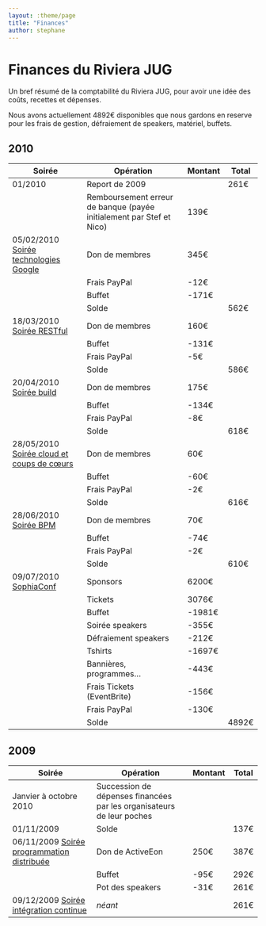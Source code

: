 ```yaml
---
layout: :theme/page
title: "Finances"
author: stephane
---
```


# Finances du Riviera JUG

Un bref résumé de la comptabilité du Riviera JUG, pour avoir une idée des coûts, recettes et dépenses.

Nous avons actuellement 4892€ disponibles que nous gardons en reserve pour les frais de gestion, défraiement de speakers, matériel, buffets.

## 2010

|Soirée|Opération|Montant|Total|
|---|---|---|---|
|01/2010|Report de 2009| |261€|
||Remboursement erreur de banque (payée initialement par Stef et Nico)|139€||
|05/02/2010 [Soirée technologies Google](Main.201002-google)|Don de membres|345€||
||Frais PayPal|-12€||
||Buffet|-171€||
||Solde| |562€|
|18/03/2010 [Soirée RESTful](Main.201003-restful)|Don de membres|160€||
||Buffet|-131€||
||Frais PayPal|-5€||
||Solde| |586€|
|20/04/2010 [Soirée build](Main.201004-build)|Don de membres|175€||
||Buffet|-134€||
||Frais PayPal|-8€||
||Solde| |618€|
|28/05/2010 [Soirée cloud et coups de cœurs](Main.201005-cloud)|Don de membres|60€||
||Buffet|-60€||
||Frais PayPal|-2€||
||Solde| |616€|
|28/06/2010 [Soirée BPM](Main.201006-bpm)|Don de membres|70€||
||Buffet|-74€||
||Frais PayPal|-2€||
||Solde| |610€|
|09/07/2010 [SophiaConf](http://sophiaconf2010.fr)|Sponsors|6200€||
||Tickets|3076€||
||Buffet|-1981€||
||Soirée speakers|-355€||
||Défraiement speakers|-212€||
||Tshirts|-1697€||
||Bannières, programmes…|-443€||
||Frais Tickets (EventBrite)|-156€||
||Frais PayPal|-130€||
||Solde| |4892€|






## 2009

|Soirée|Opération|Montant|Total|
|---|---|---|---|
|Janvier à octobre 2010|Succession de dépenses financées par les organisateurs de leur poches| ||
|01/11/2009|Solde| |137€|
|06/11/2009 [Soirée programmation distribuée](Main.20091106-distributed-computing)|Don de ActiveEon|250€|387€|
||Buffet|-95€|292€|
||Pot des speakers|-31€|261€|
|09/12/2009 [Soirée intégration continue](Main.20091209-integration-continue)|_néant_| |261€|





